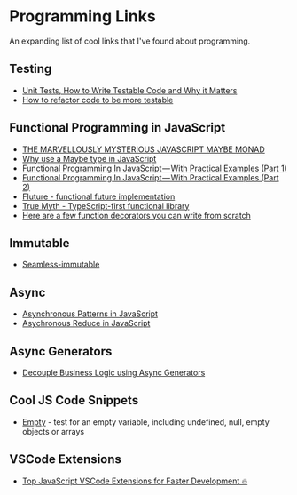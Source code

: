 # Programming Links

An expanding list of cool links that I've found about programming.

## Testing

* [Unit Tests, How to Write Testable Code and Why it Matters](https://www.toptal.com/qa/how-to-write-testable-code-and-why-it-matters)
* [How to refactor code to be more testable](https://hackernoon.com/how-to-refactor-unwieldy-untestable-code-4a73d75cb80a)

## Functional Programming in JavaScript

* [THE MARVELLOUSLY MYSTERIOUS JAVASCRIPT MAYBE MONAD](https://jrsinclair.com/articles/2016/marvellously-mysterious-javascript-maybe-monad/)
* [Why use a Maybe type in JavaScript](https://oliverjash.me/2017/04/10/why-use-a-maybe-type-in-javascript)
* [Functional Programming In JavaScript — With Practical Examples (Part 1)](https://medium.freecodecamp.org/functional-programming-in-js-with-practical-examples-part-1-87c2b0dbc276)
* [Functional Programming In JavaScript — With Practical Examples (Part 2)](https://medium.freecodecamp.org/functional-programming-in-js-with-practical-examples-part-2-429d2e8ccc9e)
* [Fluture - functional future implementation](https://github.com/fluture-js/Fluture)
* [True Myth - TypeScript-first functional library](https://true-myth.js.org/)
* [Here are a few function decorators you can write from scratch](https://medium.freecodecamp.org/here-are-a-few-function-decorators-you-can-write-from-scratch-488549fe8f86)

## Immutable

* [Seamless-immutable](https://github.com/rtfeldman/seamless-immutable)

## Async

* [Asynchronous Patterns in JavaScript](https://blog.bloomca.me/2018/03/24/async-patterns-js.html)
* [Asychronous Reduce in JavaScript](https://blog.bloomca.me/2018/01/27/asynchronous-reduce-in-javascript.html)

## Async Generators

* [Decouple Business Logic using Async Generators](https://medium.com/dailyjs/decoupling-business-logic-using-async-generators-cc257f80ab33)

## Cool JS Code Snippets

* [Empty](https://www.sitepoint.com/testing-for-empty-values/) - test for an empty variable, including undefined, null, empty objects or arrays

## VSCode Extensions

* [Top JavaScript VSCode Extensions for Faster Development 🔥](https://codeburst.io/top-javascript-vscode-extensions-for-faster-development-c687c39596f5)
